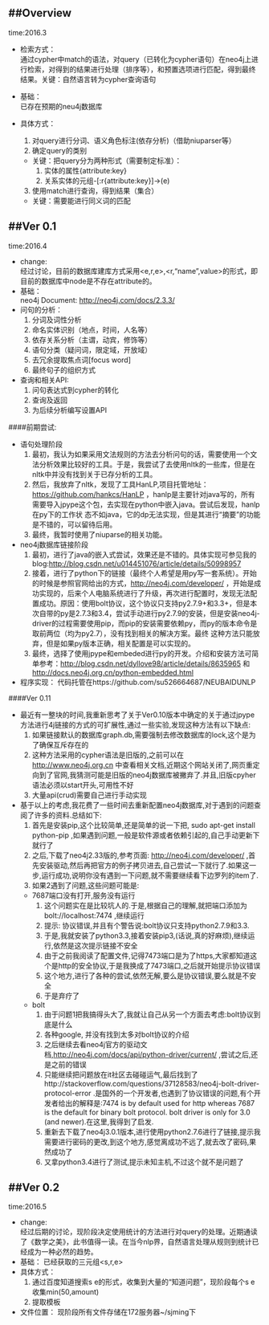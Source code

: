 ##Overview
---
 time:2016.3
* 检索方式：  
  通过cypher中match的语法，对query（已转化为cypher语句）在neo4j上进行检索，对得到的结果进行处理（排序等），和预置选项进行匹配，得到最终结果。关键：自然语言转为cypher查询语句
* 基础：  
 已存在预期的neu4j数据库
* 具体方式：  

  1. 对query进行分词、语义角色标注(依存分析)（借助niuparser等）
  2. 确定query的类别
	* 关键：把query分为两种形式（需要制定标准）：  
	  1. 实体的属性{attribute:key}  
	  2. 关系实体的元组-[:r{attribute:key}]->(e)  
  3. 使用match进行查询，得到结果（集合）
    * 关键：需要能进行同义词的匹配  

##Ver  0.1  
---
time:2016.4  
* change:  
  经过讨论，目前的数据库建库方式采用<e,r,e>,<r,“name”,value>的形式，即目前的数据库中node是不存在attribute的。
* 基础：  
	neo4j Document: http://neo4j.com/docs/2.3.3/
* 问句的分析：  
  1. 分词及词性分析
  2. 命名实体识别（地点，时间，人名等）
  3. 依存关系分析（主谓，动宾，修饰等）
  4. 语句分类（疑问词，限定域，开放域）
  5. 去冗余提取焦点词[focus word]
  6. 最终句子的组织方式
* 查询和相关API:  
  1. 问句表达式到cypher的转化
  2. 查询及返回
  3. 为后续分析编写设置API
	 
####前期尝试:  
* 语句处理阶段  
  1. 最初，我认为如果采用文法规则的方法去分析问句的话，需要使用一个文法分析效果比较好的工具。于是，我尝试了去使用nltk的一些库，但是在nltk中并没有找到关于已存分析的工具。
  2. 然后，我放弃了nltk，发现了工具HanLP,项目托管地址：https://github.com/hankcs/HanLP ，hanlp是主要针对java写的，所有需要导入jpype这个包，去实现在python中嵌入java。尝试后发现，hanlp在py下的工作状	态不如java，它的dp无法实现，但是其进行“摘要”的功能是不错的，可以留待后用。  
  3. 最终，我暂时使用了niuparse的相关功能。
* neo4j数据库链接阶段  
  1. 最初，进行了java的嵌入式尝试，效果还是不错的。具体实现可参见我的blog:http://blog.csdn.net/u014451076/article/details/50998957
  2. 接着，进行了python下的链接（最终个人希望是用py写一套系统）。开始的时候是参照官网给出的方式，http://neo4j.com/developer/ ，开始是成功实现的，后来个人电脑系统进行了升级，再次进行配置时，发现无法配	置成功。原因：使用bolt协议，这个协议只支持py2.7.9+和3.3+，但是本次自带的py是2.7.3和3.4，尝试手动进行py2.7.9的安装，但是安装neo4j-driver的过程需要使用pip，而pip的安装需要依赖py，而py的版本命令是取前两位（均为py2.7），没有找到相关的解决方案。最终	这种方法只能放弃，但是如果py版本正确，相关配置是可以实现的。
  3. 最终，选择了使用jpype和embeded进行py的开发。介绍和安装方法可简单参考：http://blog.csdn.net/dyllove98/article/details/8635965 和 http://docs.neo4j.org.cn/python-embedded.html
* 程序实现：
  代码托管在https://github.com/su526664687/NEUBAIDUNLP

####Ver 0.11
* 最近有一整块的时间,我重新思考了关于Ver0.10版本中确定的关于通过jpype方法进行4j链接的方式的可扩展性,通过一些实验,发现这种方法有以下缺点:
  1. 如果链接默认的数据库graph.db,需要强制去修改数据库的lock,这个是为了确保互斥存在的
  2. 这种方法采用的cypher语法是旧版的,之前可以在 http://www.neo4j.org.cn 中查看相关文档,近期这个网站关闭了,网页重定向到了官网,我猜测可能是旧版的neo4j数据库被撇弃了.并且,旧版cpyher语法必须以start开头,可用性不好
  3. 大量api(crud)需要自己进行手动实现
* 基于以上的考虑,我花费了一些时间去重新配置neo4j数据库,对于遇到的问题查阅了许多的资料.总结如下:
  1. 首先是安装pip,这个比较简单,还是简单的说一下把, sudo apt-get install python-pip ,如果遇到问题,一般是软件源或者依赖引起的,自己手动更新下就行了
  2. 之后,下载了neo4j2.33版的,参考页面: http://neo4j.com/developer/ ,首先安装驱动,然后再把官方的例子拷贝进去,自己尝试一下就行了.如果这一步,运行成功,说明你没有遇到一下问题,就不需要继续看下边罗列的item了.
  3. 如果2遇到了问题,这些问题可能是:
    * 7687端口没有打开,服务没有运行
	  1. 这个问题实在是比较坑人的.于是,根据自己的理解,就把端口添加为 bolt://localhost:7474 ,继续运行
	  2. 提示: 协议错误,并且有个警告说:bolt协议只支持python2.7.9和3.3.
	  3. 于是,我就安装了python3.3,接着安装pip3,(话说,真的好麻烦),继续运行,依然是这次提示链接不安全
	  4. 由于之前我阅读了配置文件,记得7473端口是为了https,大家都知道这个是http的安全协议,于是我换成了7473端口,之后就开始提示协议错误
	  5. 这个地方,进行了各种的尝试,依然无解,要么是协议错误,要么就是不安全
	  6. 于是弃疗了
	* bolt
	  1. 由于问题1把我搞得头大了,我就让自己从另一个方面去考虑:bolt协议到底是什么
	  2. 各种google, 并没有找到太多对bolt协议的介绍
	  3. 之后继续去看neo4j官方的驱动文档,http://neo4j.com/docs/api/python-driver/current/ ,尝试之后,还是之前的错误
	  4. 只能继续把问题放在it社区去碰碰运气,最后找到了http://stackoverflow.com/questions/37128583/neo4j-bolt-driver-protocol-error .是国外的一个开发者,也遇到了协议错误的问题,有个开发者给出的解释是:7474 is by default used for http whereas 7687 is the default for binary bolt protocol. bolt driver is only for 3.0 (and newer).在这里,我得到了启发.
	  5. 重新去下载了neo4j3.0.1版本,进行使用python2.7.6进行了链接,提示我需要进行密码的更改,到这个地方,感觉离成功不远了,就去改了密码,果然成功了
	  6. 又拿python3.4进行了测试,提示未知主机,不过这个就不是问题了

##Ver 0.2  
---
time:2016.5
* change:  
  经过后期的讨论，现阶段决定使用统计的方法进行对query的处理。近期通读了《数学之美》，此书值得一读。在当今nlp界，自然语言处理从规则到统计已经成为一种必然的趋势。
* 基础：
  已经获取的三元组<s,r,e>
* 具体方式：
  1. 通过百度知道搜索s e的形式，收集到大量的“知道问题”，现阶段每个s e收集min(50,amount)
  2. 提取模板
* 文件位置：
 现阶段所有文件存储在172服务器~/sjming下	

